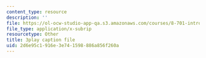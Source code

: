 ```yaml
---
content_type: resource
description: ''
file: https://ol-ocw-studio-app-qa.s3.amazonaws.com/courses/8-701-introduction-to-nuclear-and-particle-physics-fall-2020/2d6e95c1916e3e741598886a856f260a_16iPrwJMvSs.srt
file_type: application/x-subrip
resourcetype: Other
title: 3play caption file
uid: 2d6e95c1-916e-3e74-1598-886a856f260a
---
```

